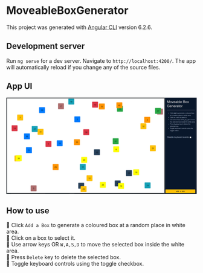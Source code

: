 # MoveableBoxGenerator

This project was generated with [Angular CLI](https://github.com/angular/angular-cli) version 6.2.6.

## Development server

Run `ng serve` for a dev server. Navigate to `http://localhost:4200/`. The app will automatically reload if you change any of the source files.

## App UI

![APP Interface](src/assets/BoxGeneratorUI.PNG?raw=true "App UI")

## How to use

:small_orange_diamond: Click `Add a Box` to generate a coloured box at a random place in white area.<br/>
:small_orange_diamond: Click on a box to select it.<br/>
:small_orange_diamond: Use arrow keys OR `W,A,S,D` to move the selected box inside the white area.<br/>
:small_orange_diamond: Press `Delete` key to delete the selected box.<br/>
:small_orange_diamond: Toggle keyboard controls using the toggle checkbox.<br/>